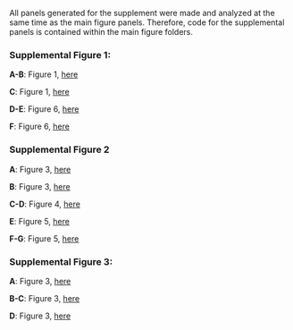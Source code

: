 All panels generated for the supplement were made and analyzed at the same time as the main figure panels. Therefore, code for the supplemental panels is 
contained within the main figure folders.

### Supplemental Figure 1:
**A-B**: Figure 1, [here](/Figure1_Widefield/Fig1_DEGH_SF1AB_Individual_examples.ipynb)

**C**: Figure 1, [here](/Figure1_Widefield/Fig1_FI_SF1C_threshold_analysis.ipynb)

**D-E**: Figure 6,  [here](/Figure6_6months/Fig6_ABDE_SF1DE_6_months_data.ipynb)

**F**: Figure 6, [here](/Figure6_6months/Fig6_CF_SF1_F_6month_thresholds.ipynb)

### Supplemental Figure 2


**A**: Figure 3, [here](/Figure3_2P_response_analysis/Fig3C_SF2A_ResponsiveNeurons.ipynb)

**B**: Figure 3, [here](/Figure3_2P_response_analysis/Fig3_FGH_SF2_BD_2P_response_properties.ipynb)

**C-D**: Figure 4, [here](/Figure4_2P_tonotopic_analysis/Fig4_Plotting_Neurons_By_Freq.ipynb)

**E**: Figure 5, [here](/Figure5_2P_predictive_model/Fig5_BC_SF2_E_Generate_tsne_and_confusion_matrices.ipynb)

**F-G**: Figure 5, [here](/Figure5/Fig5_DE_SF2_FG_Generate_accuracy_summaries.ipynb)

### Supplemental Figure 3:
**A**: Figure 3, [here](/Figure3_2P_response_analysis/SF3A_Onset_offset.ipynb)

**B-C**: Figure 3, [here](/Figure3_2P_response_analysis/SF3BC_Signal_correlations.ipynb)

**D**: Figure 3, [here](/Figure3_2P_response_analysis/SF3D_Signal_correlations_lowFreqOnly.ipynb)


